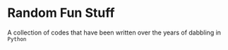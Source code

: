 # Random Fun Stuff

A collection of codes that have been written over the years of dabbling in `Python`
